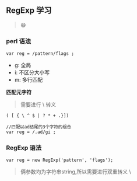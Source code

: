 ## RegExp 学习

> :smile:

### perl 语法

```
var reg = /pattern/flags ;
```

- g: 全局
- i: 不区分大小写
- m: 多行匹配

**匹配元字符**
>需要进行 \ 转义
```
( [ { \ ^ $ | ? * + .}])
```

```
//匹配以ad结尾的3个字符的组合
var reg = /.ad/gi ;
```

### RegExp 语法

```
var reg = new RegExp('pattern', 'flags');
```
> 俩参数均为字符串string,所以需要进行双重转义 \\ 
